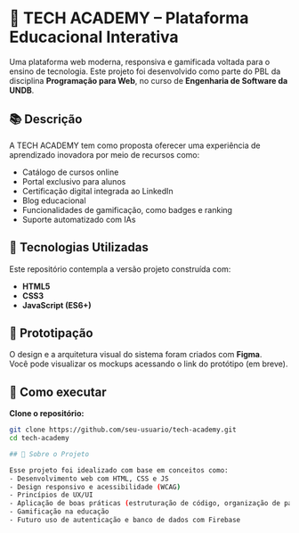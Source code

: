 # 🚀 TECH ACADEMY – Plataforma Educacional Interativa

Uma plataforma web moderna, responsiva e gamificada voltada para o ensino de tecnologia. Este projeto foi desenvolvido como parte do PBL da disciplina **Programação para Web**, no curso de **Engenharia de Software da UNDB**.

## 📚 Descrição

A TECH ACADEMY tem como proposta oferecer uma experiência de aprendizado inovadora por meio de recursos como:

- Catálogo de cursos online
- Portal exclusivo para alunos
- Certificação digital integrada ao LinkedIn
- Blog educacional
- Funcionalidades de gamificação, como badges e ranking
- Suporte automatizado com IAs

## 🧱 Tecnologias Utilizadas

Este repositório contempla a versão projeto construída com:

- **HTML5**  
- **CSS3**  
- **JavaScript (ES6+)**  

## 🎨 Prototipação

O design e a arquitetura visual do sistema foram criados com **Figma**.  
Você pode visualizar os mockups acessando o link do protótipo (em breve).

## 📌 Como executar

**Clone o repositório:**
   ```bash
   git clone https://github.com/seu-usuario/tech-academy.git
   cd tech-academy

## 🧠 Sobre o Projeto

Esse projeto foi idealizado com base em conceitos como:
- Desenvolvimento web com HTML, CSS e JS
- Design responsivo e acessibilidade (WCAG)
- Princípios de UX/UI
- Aplicação de boas práticas (estruturação de código, organização de pastas)
- Gamificação na educação
- Futuro uso de autenticação e banco de dados com Firebase